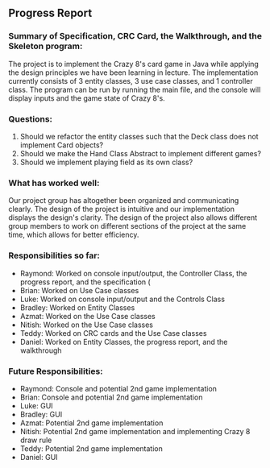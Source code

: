 ## Progress Report

### Summary of Specification, CRC Card, the Walkthrough, and the Skeleton program:

The project is to implement the Crazy 8's card game in Java while applying the design principles we have been learning 
in lecture. The implementation currently consists of 3 entity classes, 3 use case classes, and 1 controller class. 
The program can be run by running the main file, and the console will display inputs and the game state of Crazy 8's.


### Questions:
1. Should we refactor the entity classes such that the Deck class does not implement Card objects?
2. Should we make the Hand Class Abstract to implement different games?
3. Should we implement playing field as its own class?

### What has worked well:

Our project group has altogether been organized and communicating clearly. The design of the project is intuitive 
and our implementation displays the design's clarity. The design of the project also allows different group members 
to work on different sections of the project at the same time, which allows for better efficiency. 


### Responsibilities so far:
* Raymond: Worked on console input/output, the Controller Class, the progress report, and the specification (
* Brian: Worked on Use Case classes
* Luke: Worked on console input/output and the Controls Class 
* Bradley: Worked on Entity Classes
* Azmat: Worked on the Use Case classes
* Nitish: Worked on the Use Case classes
* Teddy: Worked on CRC cards and the Use Case classes
* Daniel: Worked on Entity Classes, the progress report, and the walkthrough


### Future Responsibilities:
* Raymond: Console and potential 2nd game implementation
* Brian: Console and potential 2nd game implementation
* Luke: GUI
* Bradley: GUI
* Azmat: Potential 2nd game implementation
* Nitish: Potential 2nd game implementation and implementing Crazy 8 draw rule
* Teddy: Potential 2nd game implementation
* Daniel: GUI